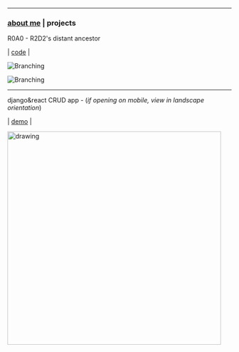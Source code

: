 * * *
### [about me](https://abradaric.me)   |   projects

R0A0 - R2D2's distant ancestor

| [code](https://github.com/abradaric/r0a0) |

![Branching](https://media.giphy.com/media/2zdnjNRZuZrx0Rp032/giphy.gif)

![Branching](https://media.giphy.com/media/csH44qW7iEgPsNEqt2/giphy.gif)

* * *

django&react CRUD app - (_if opening on mobile, view in landscape orientation_)

| [demo](https://abradaric-django-react-demo.netlify.com/) |

<!--[code](https://github.com/abradaric/django_react_crud)-->

<!--![Branching](https://i.imgur.com/Cegsuoh.gif)-->
<!--<img src="https://i.imgur.com/Cegsuoh.gif" alt="drawing" width="480"/>-->
<img src="https://i.imgur.com/abcyWwD.gif" alt="drawing" width="480"/>

